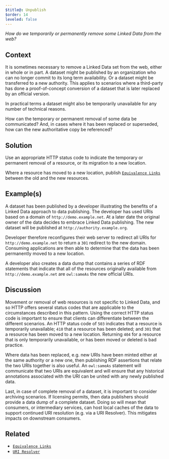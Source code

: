```yaml
---
$title@: Unpublish
$order: 14
leveled: false
---
```


*How do we temporarily or permanently remove some Linked Data from the web?*

## Context

It is sometimes necessary to remove a Linked Data set from the web, either in whole or in part. A dataset might be published by an organization who can no longer commit to its long term availability. Or a dataset might be transferred to a new authority. This applies to scenarios where a third-party has done a proof-of-concept conversion of a dataset that is later replaced by an official version.

In practical terms a dataset might also be temporarily unavailable for any number of technical reasons.

How can the temporary or permanent removal of some data be communicated? And, in cases where it has been replaced or superseded, how can the new authoritative copy be referenced?

## Solution

Use an appropriate HTTP status code to indicate the temporary or permanent removal of a resource, or its migration to a new location.

Where a resource has moved to a new location, publish [`Equivalence Links`](../chapter-4/equivalence-links) between the old and the new resources.

## Example(s)

A dataset has been published by a developer illustrating the benefits of a Linked Data approach to data publishing. The developer has used URIs based on a domain of `http://demo.example.net`. At a later date the original owner of the data decides to embrace Linked Data publishing. The new dataset will be published at `http://authority.example.org`.

Developer therefore reconfigures their web server to redirect all URIs for `http://demo.example.net` to return a `301` redirect to the new domain. Consuming applications are then able to determine that the data has been permanently moved to a new location.

A developer also creates a data dump that contains a series of RDF statements that indicate that all of the resources originally available from `http://demo.example.net` are `owl:sameAs` the new official URIs.

## Discussion

Movement or removal of web resources is not specific to Linked Data, and so HTTP offers several status codes that are applicable to the circumstances described in this pattern. Using the correct HTTP status code is important to ensure that clients can differentiate between the different scenarios. An HTTP status code of `503` indicates that a resource is temporarily unavailable; `410` that a resource has been deleted; and `301` that a resource has been moved to a new location. Returning `404` for a resource that is only temporarily unavailable, or has been moved or deleted is bad practice.

Where data has been replaced, e.g. new URIs have been minted either at the same authority or a new one, then publishing RDF assertions that relate the two URIs together is also useful. An `owl:sameAs` statement will communicate that two URIs are equivalent and will ensure that any historical annotations associated with the URI can be united with any newly published data.

Last, in case of complete removal of a dataset, it is important to consider archiving scenarios. If licensing permits, then data publishers should provide a data dump of a complete dataset. Doing so will mean that consumers, or intermediary services, can host local caches of the data to support continued URI resolution (e.g. via a URI Resolver). This mitigates impacts on downstream consumers.

## Related

- [`Equivalence Links`](../chapter-4/equivalence-links)
- [`URI Resolver`](../chapter-6/uri-resolver)
